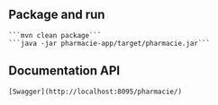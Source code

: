 ## Package and run

    ```mvn clean package```
    ```java -jar pharmacie-app/target/pharmacie.jar```

## Documentation API
    [Swagger](http://localhost:8095/pharmacie/)
